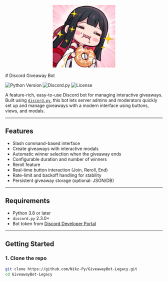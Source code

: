 <p align="center">
  <img src="GiveawayBoticon.jpg" alt="Bot Logo" width="200"/>
</p>
# Discord Giveaway Bot

![Python Version](https://img.shields.io/badge/python-3.8+-blue)
![Discord.py](https://img.shields.io/badge/discord.py-2.3+-blueviolet)
![License](https://img.shields.io/github/license/Nikz-Py/GiveawayBot-Legacy)

A feature-rich, easy-to-use Discord bot for managing interactive giveaways. Built using [`discord.py`](https://github.com/Rapptz/discord.py), this bot lets server admins and moderators quickly set up and manage giveaways with a modern interface using buttons, views, and modals.

---

## Features

- Slash command-based interface
- Create giveaways with interactive modals
- Automatic winner selection when the giveaway ends
- Configurable duration and number of winners
- Reroll feature
- Real-time button interaction (Join, Reroll, End)
- Rate-limit and backoff handling for stability
- Persistent giveaway storage (optional: JSON/DB)

---

## Requirements

- Python 3.8 or later
- `discord.py` 2.3.0+
- Bot token from [Discord Developer Portal](https://discord.com/developers/applications)

---

## Getting Started

### 1. Clone the repo

```bash
git clone https://github.com/Nikz-Py/GiveawayBot-Legacy.git
cd GiveawayBot-Legacy
